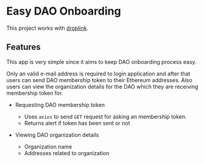 # Easy DAO Onboarding

This project works with [droplink](https://github.com/gturkoglu/droplink).

## Features

This app is very simple since it aims to keep DAO onboarding process easy. 

Only an valid e-mail address is required to login application and after that users can send DAO membership token to their Ethereum addresses. Also users can view the organization details for the DAO which they are receiving membership token for.

* Requesting DAO membership token
	* Uses `axios` to send `GET` request for asking an membership token.
	* Returns alert if token has been sent or not

* Viewing DAO organization details
	* Organization name
	* Addresses related to organization
